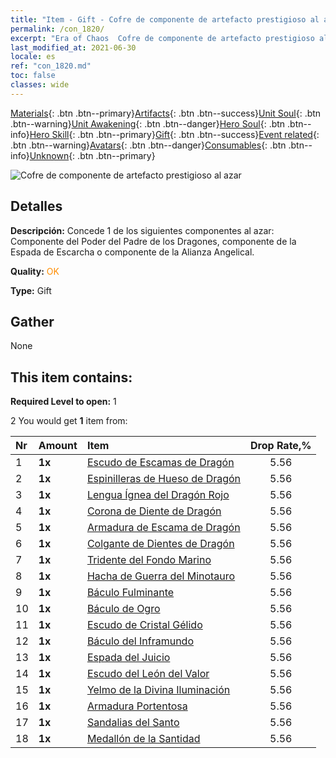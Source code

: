 ```yaml
---
title: "Item - Gift - Cofre de componente de artefacto prestigioso al azar"
permalink: /con_1820/
excerpt: "Era of Chaos  Cofre de componente de artefacto prestigioso al azar"
last_modified_at: 2021-06-30
locale: es
ref: "con_1820.md"
toc: false
classes: wide
---
```

 [Materials](/ItemsES/){: .btn .btn--primary}[Artifacts](/ItemsES/Artifacts/){: .btn .btn--success}[Unit Soul](/ItemsES/UnitSoul/){: .btn .btn--warning}[Unit Awakening](/ItemsES/UnitAwakening/){: .btn .btn--danger}[Hero Soul](/ItemsES/HeroSoul/){: .btn .btn--info}[Hero Skill](/ItemsES/HeroSkill/){: .btn .btn--primary}[Gift](/ItemsES/Gift/){: .btn .btn--success}[Event related](/ItemsES/Events/){: .btn .btn--warning}[Avatars](/ItemsES/Avatars/){: .btn .btn--danger}[Consumables](/ItemsES/Consumables/){: .btn .btn--info}[Unknown](/ItemsES/Unknown/){: .btn .btn--primary}

 ![Cofre de componente de artefacto prestigioso al azar](/images/t/i_907046.png)

## Detalles
 **Descripción:** Concede 1 de los siguientes componentes al azar: Componente del Poder del Padre de los Dragones, componente de la Espada de Escarcha o componente de la Alianza Angelical.

 **Quality:** <span style="color: #FF8C00">OK</span>

 **Type:** Gift

## Gather

  None

## This item contains:

 **Required Level to open:** 1

 2 You would get **1** item  from:

  | Nr | Amount |     Item    | Drop Rate,% |
  |:---|:-------|:------------|:---------:|
  | 1 |  **1x** | [Escudo de Escamas de Dragón](/ItemsES/art_144/) | 5.56 | 
  | 2 |  **1x** | [Espinilleras de Hueso de Dragón](/ItemsES/art_145/) | 5.56 | 
  | 3 |  **1x** | [Lengua Ígnea del Dragón Rojo](/ItemsES/art_146/) | 5.56 | 
  | 4 |  **1x** | [Corona de Diente de Dragón](/ItemsES/art_147/) | 5.56 | 
  | 5 |  **1x** | [Armadura de Escama de Dragón](/ItemsES/art_148/) | 5.56 | 
  | 6 |  **1x** | [Colgante de Dientes de Dragón](/ItemsES/art_149/) | 5.56 | 
  | 7 |  **1x** | [Tridente del Fondo Marino](/ItemsES/art_160/) | 5.56 | 
  | 8 |  **1x** | [Hacha de Guerra del Minotauro](/ItemsES/art_161/) | 5.56 | 
  | 9 |  **1x** | [Báculo Fulminante](/ItemsES/art_162/) | 5.56 | 
  | 10 |  **1x** | [Báculo de Ogro](/ItemsES/art_163/) | 5.56 | 
  | 11 |  **1x** | [Escudo de Cristal Gélido](/ItemsES/art_164/) | 5.56 | 
  | 12 |  **1x** | [Báculo del Inframundo](/ItemsES/art_165/) | 5.56 | 
  | 13 |  **1x** | [Espada del Juicio](/ItemsES/art_150/) | 5.56 | 
  | 14 |  **1x** | [Escudo del León del Valor](/ItemsES/art_151/) | 5.56 | 
  | 15 |  **1x** | [Yelmo de la Divina Iluminación](/ItemsES/art_152/) | 5.56 | 
  | 16 |  **1x** | [Armadura Portentosa](/ItemsES/art_153/) | 5.56 | 
  | 17 |  **1x** | [Sandalias del Santo](/ItemsES/art_154/) | 5.56 | 
  | 18 |  **1x** | [Medallón de la Santidad](/ItemsES/art_155/) | 5.56 | 
